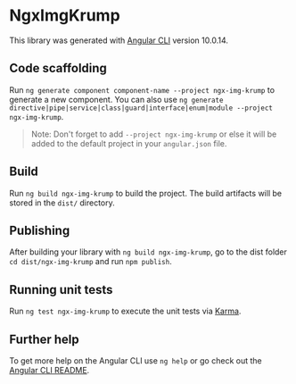 # NgxImgKrump

This library was generated with [Angular CLI](https://github.com/angular/angular-cli) version 10.0.14.

## Code scaffolding

Run `ng generate component component-name --project ngx-img-krump` to generate a new component. You can also use `ng generate directive|pipe|service|class|guard|interface|enum|module --project ngx-img-krump`.
> Note: Don't forget to add `--project ngx-img-krump` or else it will be added to the default project in your `angular.json` file. 

## Build

Run `ng build ngx-img-krump` to build the project. The build artifacts will be stored in the `dist/` directory.

## Publishing

After building your library with `ng build ngx-img-krump`, go to the dist folder `cd dist/ngx-img-krump` and run `npm publish`.

## Running unit tests

Run `ng test ngx-img-krump` to execute the unit tests via [Karma](https://karma-runner.github.io).

## Further help

To get more help on the Angular CLI use `ng help` or go check out the [Angular CLI README](https://github.com/angular/angular-cli/blob/master/README.md).
